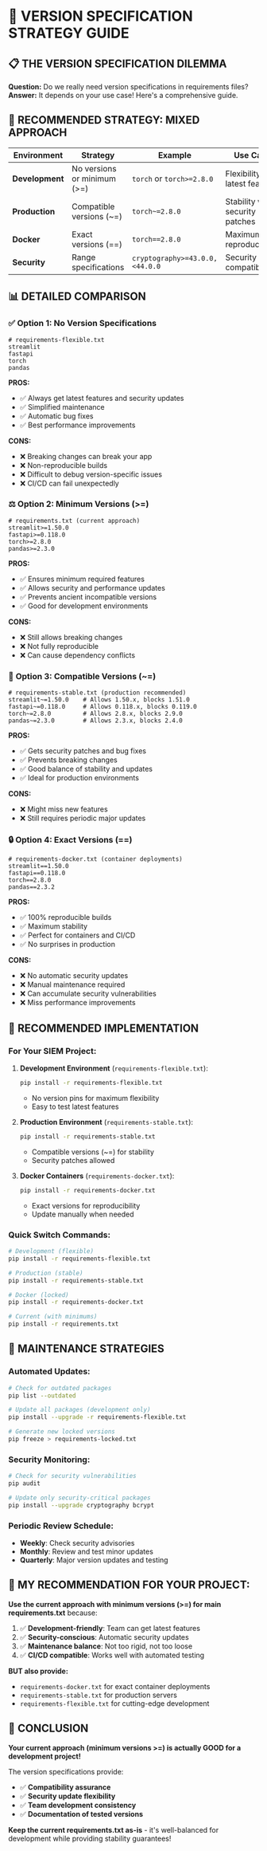 # 🤔 VERSION SPECIFICATION STRATEGY GUIDE

## 📋 **THE VERSION SPECIFICATION DILEMMA**

**Question:** Do we really need version specifications in requirements files?
**Answer:** It depends on your use case! Here's a comprehensive guide.

## 🎯 **RECOMMENDED STRATEGY: MIXED APPROACH**

| Environment | Strategy | Example | Use Case |
|-------------|----------|---------|----------|
| **Development** | No versions or minimum (>=) | `torch` or `torch>=2.8.0` | Flexibility for latest features |
| **Production** | Compatible versions (~=) | `torch~=2.8.0` | Stability with security patches |
| **Docker** | Exact versions (==) | `torch==2.8.0` | Maximum reproducibility |
| **Security** | Range specifications | `cryptography>=43.0.0,<44.0.0` | Security with compatibility |

## 📊 **DETAILED COMPARISON**

### ✅ **Option 1: No Version Specifications**
```
# requirements-flexible.txt
streamlit
fastapi
torch
pandas
```

**PROS:**
- ✅ Always get latest features and security updates
- ✅ Simplified maintenance
- ✅ Automatic bug fixes
- ✅ Best performance improvements

**CONS:**
- ❌ Breaking changes can break your app
- ❌ Non-reproducible builds
- ❌ Difficult to debug version-specific issues
- ❌ CI/CD can fail unexpectedly

### ⚖️ **Option 2: Minimum Versions (>=)**
```
# requirements.txt (current approach)
streamlit>=1.50.0
fastapi>=0.118.0
torch>=2.8.0
pandas>=2.3.0
```

**PROS:**
- ✅ Ensures minimum required features
- ✅ Allows security and performance updates
- ✅ Prevents ancient incompatible versions
- ✅ Good for development environments

**CONS:**
- ❌ Still allows breaking changes
- ❌ Not fully reproducible
- ❌ Can cause dependency conflicts

### 🎯 **Option 3: Compatible Versions (~=)**
```
# requirements-stable.txt (production recommended)
streamlit~=1.50.0    # Allows 1.50.x, blocks 1.51.0
fastapi~=0.118.0     # Allows 0.118.x, blocks 0.119.0
torch~=2.8.0         # Allows 2.8.x, blocks 2.9.0
pandas~=2.3.0        # Allows 2.3.x, blocks 2.4.0
```

**PROS:**
- ✅ Gets security patches and bug fixes
- ✅ Prevents breaking changes
- ✅ Good balance of stability and updates
- ✅ Ideal for production environments

**CONS:**
- ❌ Might miss new features
- ❌ Still requires periodic major updates

### 🔒 **Option 4: Exact Versions (==)**
```
# requirements-docker.txt (container deployments)
streamlit==1.50.0
fastapi==0.118.0
torch==2.8.0
pandas==2.3.2
```

**PROS:**
- ✅ 100% reproducible builds
- ✅ Maximum stability
- ✅ Perfect for containers and CI/CD
- ✅ No surprises in production

**CONS:**
- ❌ No automatic security updates
- ❌ Manual maintenance required
- ❌ Can accumulate security vulnerabilities
- ❌ Miss performance improvements

## 🚀 **RECOMMENDED IMPLEMENTATION**

### **For Your SIEM Project:**

1. **Development Environment** (`requirements-flexible.txt`):
   ```bash
   pip install -r requirements-flexible.txt
   ```
   - No version pins for maximum flexibility
   - Easy to test latest features

2. **Production Environment** (`requirements-stable.txt`):
   ```bash
   pip install -r requirements-stable.txt
   ```
   - Compatible versions (~=) for stability
   - Security patches allowed

3. **Docker Containers** (`requirements-docker.txt`):
   ```bash
   pip install -r requirements-docker.txt
   ```
   - Exact versions for reproducibility
   - Update manually when needed

### **Quick Switch Commands:**
```bash
# Development (flexible)
pip install -r requirements-flexible.txt

# Production (stable)  
pip install -r requirements-stable.txt

# Docker (locked)
pip install -r requirements-docker.txt

# Current (with minimums)
pip install -r requirements.txt
```

## 🔧 **MAINTENANCE STRATEGIES**

### **Automated Updates:**
```bash
# Check for outdated packages
pip list --outdated

# Update all packages (development only)
pip install --upgrade -r requirements-flexible.txt

# Generate new locked versions
pip freeze > requirements-locked.txt
```

### **Security Monitoring:**
```bash
# Check for security vulnerabilities
pip audit

# Update only security-critical packages
pip install --upgrade cryptography bcrypt
```

### **Periodic Review Schedule:**
- **Weekly**: Check security advisories
- **Monthly**: Review and test minor updates
- **Quarterly**: Major version updates and testing

## 🎯 **MY RECOMMENDATION FOR YOUR PROJECT:**

**Use the current approach with minimum versions (>=) for main requirements.txt** because:

1. ✅ **Development-friendly**: Team can get latest features
2. ✅ **Security-conscious**: Automatic security updates
3. ✅ **Maintenance balance**: Not too rigid, not too loose
4. ✅ **CI/CD compatible**: Works well with automated testing

**BUT also provide:**
- `requirements-docker.txt` for exact container deployments
- `requirements-stable.txt` for production servers
- `requirements-flexible.txt` for cutting-edge development

## 🎉 **CONCLUSION**

**Your current approach (minimum versions >=) is actually GOOD for a development project!**

The version specifications provide:
- ✅ **Compatibility assurance**
- ✅ **Security update flexibility** 
- ✅ **Team development consistency**
- ✅ **Documentation of tested versions**

**Keep the current requirements.txt as-is** - it's well-balanced for development while providing stability guarantees!